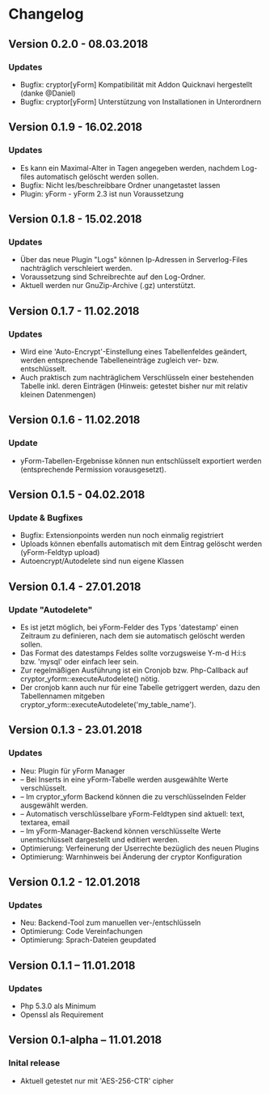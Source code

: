 Changelog
=========

Version 0.2.0 - 08.03.2018
------------------------------

### Updates

* Bugfix: cryptor[yForm] Kompatibilität mit Addon Quicknavi hergestellt (danke @Daniel)
* Bugfix: cryptor[yForm] Unterstützung von Installationen in Unterordnern


Version 0.1.9 - 16.02.2018
------------------------------

### Updates

* Es kann ein Maximal-Alter in Tagen angegeben werden, nachdem Log-files automatisch gelöscht werden sollen.
* Bugfix: Nicht les/beschreibbare Ordner unangetastet lassen
* Plugin: yForm - yForm 2.3 ist nun Voraussetzung


Version 0.1.8 - 15.02.2018
------------------------------

### Updates

* Über das neue Plugin "Logs" können Ip-Adressen in Serverlog-Files nachträglich verschleiert werden. 
* Voraussetzung sind Schreibrechte auf den Log-Ordner. 
* Aktuell werden nur GnuZip-Archive (.gz) unterstützt.


Version 0.1.7 - 11.02.2018
------------------------------

### Updates

* Wird eine 'Auto-Encrypt'-Einstellung eines Tabellenfeldes geändert, werden entsprechende Tabelleneinträge zugleich ver- bzw. entschlüsselt.
* Auch praktisch zum nachträglichem Verschlüsseln einer bestehenden Tabelle inkl. deren Einträgen (Hinweis: getestet bisher nur mit relativ kleinen Datenmengen)


Version 0.1.6 - 11.02.2018
------------------------------
### Update

* yForm-Tabellen-Ergebnisse können nun entschlüsselt exportiert werden (entsprechende Permission vorausgesetzt).


Version 0.1.5 - 04.02.2018
------------------------------

### Update & Bugfixes

* Bugfix: Extensionpoints werden nun noch einmalig registriert
* Uploads können ebenfalls automatisch mit dem Eintrag gelöscht werden (yForm-Feldtyp upload)
* Autoencrypt/Autodelete sind nun eigene Klassen


Version 0.1.4 - 27.01.2018
------------------------------

### Update "Autodelete"

* Es ist jetzt möglich, bei yForm-Felder des Typs 'datestamp' einen Zeitraum zu definieren, nach dem sie automatisch gelöscht werden sollen.
* Das Format des datestamps Feldes sollte vorzugsweise Y-m-d H:i:s bzw. 'mysql' oder einfach leer sein.
* Zur regelmäßigen Ausführung ist ein Cronjob bzw. Php-Callback auf cryptor_yform::executeAutodelete() nötig.
* Der cronjob kann auch nur für eine Tabelle getriggert werden, dazu den Tabellennamen mitgeben cryptor_yform::executeAutodelete('my_table_name').


Version 0.1.3 - 23.01.2018
------------------------------

### Updates

* Neu: Plugin für yForm Manager
* – Bei Inserts in eine yForm-Tabelle werden ausgewählte Werte verschlüsselt.
* – Im cryptor_yform Backend können die zu verschlüsselnden Felder ausgewählt werden.
* – Automatisch verschlüsselbare yForm-Feldtypen sind aktuell: text, textarea, email
* – Im yForm-Manager-Backend können verschlüsselte Werte unentschlüsselt dargestellt und editiert werden.
* Optimierung: Verfeinerung der Userrechte bezüglich des neuen Plugins 
* Optimierung: Warnhinweis bei Änderung der cryptor Konfiguration

Version 0.1.2 - 12.01.2018
------------------------------

### Updates

* Neu: Backend-Tool zum manuellen ver-/entschlüsseln
* Optimierung: Code Vereinfachungen
* Optimierung: Sprach-Dateien geupdated

Version 0.1.1 – 11.01.2018
------------------------------

### Updates

* Php 5.3.0 als Minimum
* Openssl als Requirement

Version 0.1-alpha – 11.01.2018
------------------------------

### Inital release

* Aktuell getestet nur mit 'AES-256-CTR' cipher
